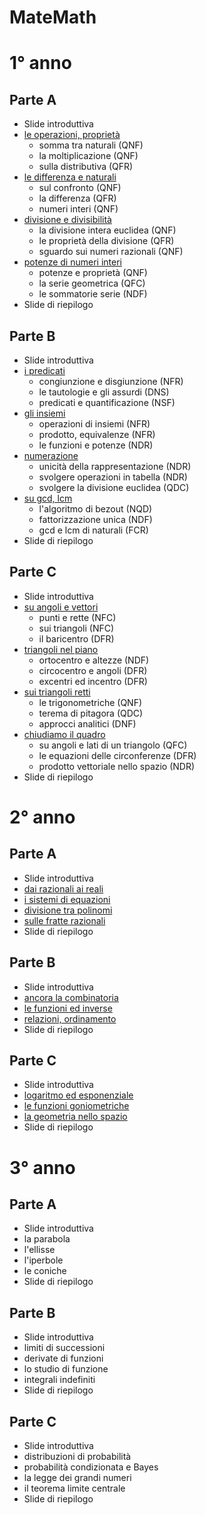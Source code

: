# MateMath

# 1° anno

## Parte A
- Slide introduttiva
- <a href="1°/1°A/1°A_1.html">le operazioni, proprietà</a>
  - somma tra naturali (QNF)
  - la moltiplicazione (QNF)
  - sulla distributiva (QFR)
- <a href="1°/1°A/1°A_2.html">le differenza e naturali</a>
  - sul confronto (QNF)
  - la differenza (QFR)
  - numeri interi (QNF)
- <a href="1°/1°A/1°A_3.html">divisione e divisibilità</a>
  - la divisione intera euclidea (QNF)
  - le proprietà della divisione (QFR)
  - sguardo sui numeri razionali (QNF)
- <a href="1°/1°A/1°A_4.html">potenze di numeri interi</a>
  - potenze e proprietà (QNF)
  - la serie geometrica (QFC)
  - le sommatorie serie (NDF)
- Slide di riepilogo

## Parte B
- Slide introduttiva
- <a href="1°/1°B/1°B_1.html">i predicati</a>
  - congiunzione e disgiunzione (NFR)
  - le tautologie e gli assurdi (DNS)
  - predicati e quantificazione (NSF)
- <a href="1°/1°B/1°B_2.html">gli insiemi</a>
  - operazioni di insiemi (NFR)
  - prodotto, equivalenze (NFR)
  - le funzioni e potenze (NDR)
- <a href="1°/1°B/1°B_3.html">numerazione</a>
  - unicità della rappresentazione (NDR)
  - svolgere operazioni in tabella (NDR)
  - svolgere la divisione euclidea (QDC)
- <a href="1°/1°B/1°B_4.html">su gcd, lcm</a>
  - l'algoritmo di bezout (NQD)
  - fattorizzazione unica (NDF)
  - gcd e lcm di naturali (FCR)
- Slide di riepilogo

## Parte C
- Slide introduttiva
- <a href="1°/1°C/1°C_1.html">su angoli e vettori</a>
  - punti e rette (NFC)
  - sui triangoli (NFC)
  - il baricentro (DFR)
- <a href="1°/1°C/1°C_2.html">triangoli nel piano</a>
  - ortocentro e altezze (NDF)
  - circocentro e angoli (DFR)
  - excentri ed incentro (DFR)
- <a href="1°/1°C/1°C_3.html">sui triangoli retti</a>
  - le trigonometriche (QNF)
  - terema di pitagora (QDC)
  - approcci analitici (DNF)
- <a href="1°/1°C/1°C_4.html">chiudiamo il quadro</a>
  - su angoli e lati di un triangolo (QFC)
  - le equazioni delle circonferenze (DFR)
  - prodotto vettoriale nello spazio (NDR)
- Slide di riepilogo

# 2° anno

## Parte A
- Slide introduttiva
- <a href="2°/2°A/2°A_1.html">dai razionali ai reali</a>
- <a href="2°/2°A/2°A_2.html">i sistemi di equazioni</a>
- <a href="2°/2°A/2°A_3.html">divisione tra polinomi</a>
- <a href="2°/2°A/2°A_4.html">sulle fratte razionali</a>
- Slide di riepilogo

## Parte B
- Slide introduttiva
- <a href="2°/2°B/2°B_1.html">ancora la combinatoria</a>
- <a href="2°/2°B/2°B_2.html">le funzioni ed inverse</a>
- <a href="2°/2°B/2°B_3.html">relazioni, ordinamento</a>
- Slide di riepilogo

## Parte C
- Slide introduttiva
- <a href="2°/2°B/2°C_1.html">logaritmo ed esponenziale</a>
- <a href="2°/2°B/2°C_2.html">le funzioni goniometriche</a>
- <a href="2°/2°B/2°C_3.html">la geometria nello spazio</a>
- Slide di riepilogo

# 3° anno

## Parte A
- Slide introduttiva
- la parabola
- l'ellisse
- l'iperbole
- le coniche
- Slide di riepilogo

## Parte B
- Slide introduttiva
- limiti di successioni
- derivate di funzioni
- lo studio di funzione
- integrali indefiniti
- Slide di riepilogo

## Parte C
- Slide introduttiva
- distribuzioni di probabilità
- probabilità condizionata e Bayes
- la legge dei grandi numeri
- il teorema limite centrale
- Slide di riepilogo